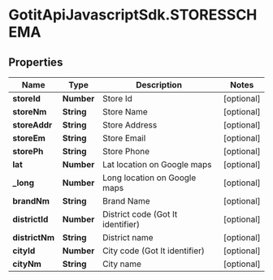 # GotitApiJavascriptSdk.STORESSCHEMA

## Properties

Name | Type | Description | Notes
------------ | ------------- | ------------- | -------------
**storeId** | **Number** | Store Id | [optional] 
**storeNm** | **String** | Store Name | [optional] 
**storeAddr** | **String** | Store Address | [optional] 
**storeEm** | **String** | Store Email | [optional] 
**storePh** | **String** | Store Phone | [optional] 
**lat** | **Number** | Lat location on Google maps | [optional] 
**_long** | **Number** | Long location on Google maps | [optional] 
**brandNm** | **String** | Brand Name | [optional] 
**districtId** | **Number** | District code (Got It identifier) | [optional] 
**districtNm** | **String** | District name | [optional] 
**cityId** | **Number** | City code (Got It identifier) | [optional] 
**cityNm** | **String** | City name | [optional] 


